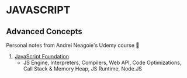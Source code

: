 # JAVASCRIPT

## Advanced Concepts

Personal notes from Andrei Neagoie's Udemy course 📝

1.  [JavaScript Foundation](02-js_foundation.md)
    - JS Engine, Interpreters, Compilers, Web API, Code Optimizations, Call Stack & Memory Heap, JS Runtime, Node.JS
